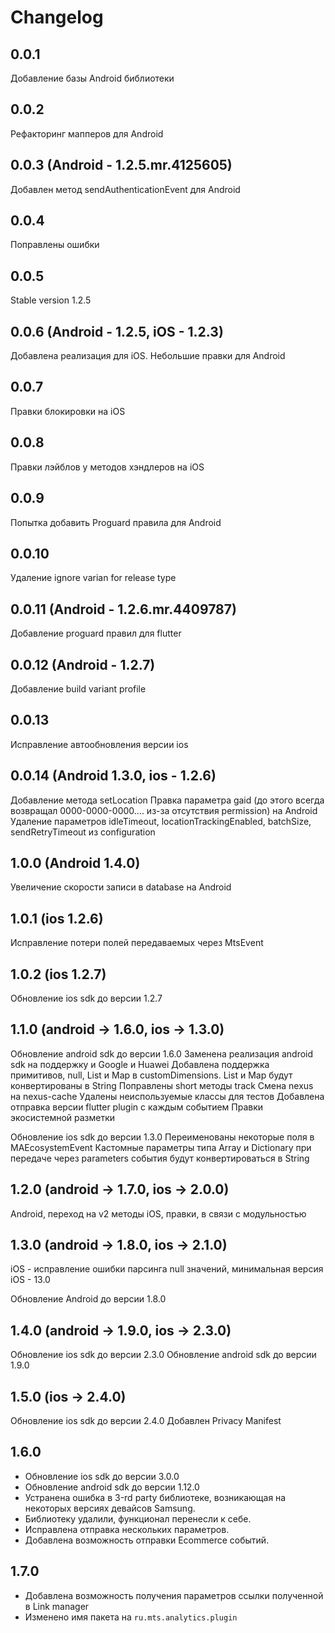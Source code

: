 # Changelog

## 0.0.1

Добавление базы Android библиотеки

## 0.0.2

Рефакторинг мапперов для Android

## 0.0.3 (Android - 1.2.5.mr.4125605)

Добавлен метод sendAuthenticationEvent для Android

## 0.0.4

Поправлены ошибки

## 0.0.5

Stable version 1.2.5

## 0.0.6 (Android - 1.2.5, iOS - 1.2.3)

Добавлена реализация для iOS.
Небольшие правки для Android

## 0.0.7

Правки блокировки на iOS

## 0.0.8

Правки лэйблов у методов хэндлеров на iOS

## 0.0.9

Попытка добавить Proguard правила для Android

## 0.0.10

Удаление ignore varian for release type

## 0.0.11 (Android - 1.2.6.mr.4409787)

Добавление proguard правил для flutter

## 0.0.12 (Android - 1.2.7)

Добавление build variant profile

## 0.0.13

Исправление автообновления версии ios

## 0.0.14 (Android 1.3.0, ios - 1.2.6)

Добавление метода setLocation
Правка параметра gaid (до этого всегда возвращал 0000-0000-0000.... из-за отсутствия permission) на Android
Удаление параметров idleTimeout, locationTrackingEnabled, batchSize, sendRetryTimeout из configuration

## 1.0.0 (Android 1.4.0)

Увеличение скорости записи в database на Android

## 1.0.1 (ios 1.2.6)

Исправление потери полей передаваемых через MtsEvent

## 1.0.2 (ios 1.2.7)

Обновление ios sdk до версии 1.2.7

## 1.1.0 (android -> 1.6.0, ios -> 1.3.0)

Обновление android sdk до версии 1.6.0
Заменена реализация android sdk на поддержку и Google и Huawei
Добавлена поддержка примитивов, null, List и Map в customDimensions. List и Map будут конвертированы в String
Поправлены short методы track
Cмена nexus на nexus-cache
Удалены неиспользуемые классы для тестов
Добавлена отправка версии flutter plugin с каждым событием
Правки экосистемной разметки

Обновление ios sdk до версии 1.3.0
Переименованы некоторые поля в MAEcosystemEvent
Кастомные параметры типа Array и Dictionary при передаче через parameters события будут конвертироваться в String

## 1.2.0 (android -> 1.7.0, ios -> 2.0.0)

Android, переход на v2 методы
iOS, правки, в связи с модульностью

## 1.3.0 (android -> 1.8.0, ios -> 2.1.0)

iOS - исправление ошибки парсинга null значений,
минимальная версия iOS - 13.0

Обновление Android до версии 1.8.0

## 1.4.0 (android -> 1.9.0, ios -> 2.3.0)

Обновление ios sdk до версии 2.3.0
Обновление android sdk до версии 1.9.0

## 1.5.0 (ios -> 2.4.0)

Обновление ios sdk до версии 2.4.0
Добавлен Privacy Manifest

## 1.6.0

* Обновление ios sdk до версии 3.0.0
* Обновление android sdk до версии 1.12.0
* Устранена ошибка в 3-rd party библиотеке, возникающая на некоторых версиях девайсов Samsung.
* Библиотеку удалили, функционал перенесли к себе.
* Исправлена отправка нескольких параметров.
* Добавлена возможность отправки Ecommerce событий.

## 1.7.0

* Добавлена возможность получения параметров ссылки полученной в Link manager
* Изменено имя пакета на `ru.mts.analytics.plugin`
